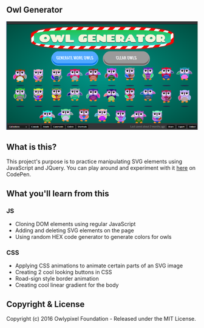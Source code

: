 ## Owl Generator
![owl generator screenshot](https://github.com/owlypixel/Owl_Generator/raw/master/images/screenshot.png)

## What is this?
This project's purpose is to practice manipulating SVG elements using JavaScript and JQuery.
You can play around and experiment with it [here](http://codepen.io/owlypixel/pen/YGopop) on CodePen. 
## What you'll learn from this
### JS
- Cloning DOM elements using regular JavaScript
- Adding and deleting SVG elements on the page
- Using random HEX code generator to generate colors for owls

### CSS
- Applying CSS animations to animate certain parts of an SVG image
- Creating 2 cool looking buttons in CSS
- Road-sign style border animation
- Creating cool linear gradient for the body


## Copyright & License

Copyright (c) 2016 Owlypixel Foundation - Released under the MIT License.
